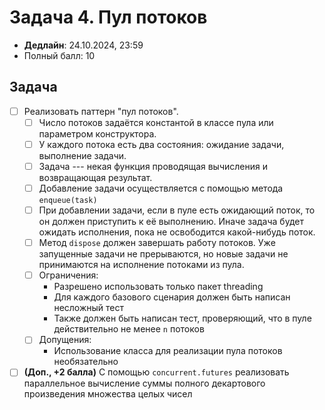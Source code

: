 # Задача 4. Пул потоков

* **Дедлайн**: 24.10.2024, 23:59
* Полный балл: 10

## Задача

- [ ] Реализовать паттерн "пул потоков".
  - [ ] Число потоков задаётся константой в классе пула или параметром конструктора.
  - [ ] У каждого потока есть два состояния: ожидание задачи, выполнение задачи.
  - [ ] Задача --- некая функция проводящая вычисления и возвращающая результат.
  - [ ] Добавление задачи осуществляется с помощью метода `enqueue(task)`
  - [ ] При добавлении задачи, если в пуле есть ожидающий поток, то он должен приступить к её выполнению. Иначе задача будет ожидать исполнения, пока не освободится какой-нибудь поток.
  - [ ] Метод `dispose` должен завершать работу потоков. Уже запущенные задачи не прерываются, но новые задачи не принимаются на исполнение потоками из пула.
  - [ ] Ограничения:
    - Разрешено использовать только пакет threading
    - Для каждого базового сценария должен быть написан несложный тест
    - Также должен быть написан тест, проверяющий, что в пуле действительно не менее `n` потоков
  - [ ] Допущения:
    - Использование класса для реализации пула потоков необязательно
- [ ] **(Доп., +2 балла)** С помощью `concurrent.futures` реализовать параллельное вычисление суммы полного декартового произведения множества целых чисел
